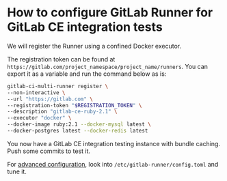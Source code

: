 # How to configure GitLab Runner for GitLab CE integration tests

We will register the Runner using a confined Docker executor.

The registration token can be found at `https://gitlab.com/project_namespace/project_name/runners`.
You can export it as a variable and run the command below as is:

```bash
gitlab-ci-multi-runner register \
--non-interactive \
--url "https://gitlab.com" \
--registration-token "$REGISTRATION_TOKEN" \
--description "gitlab-ce-ruby-2.1" \
--executor "docker" \
--docker-image ruby:2.1 --docker-mysql latest \
--docker-postgres latest --docker-redis latest
```

You now have a GitLab CE integration testing instance with bundle caching.
Push some commits to test it.

For [advanced configuration](../configuration/advanced-configuration.md), look into
`/etc/gitlab-runner/config.toml` and tune it.
